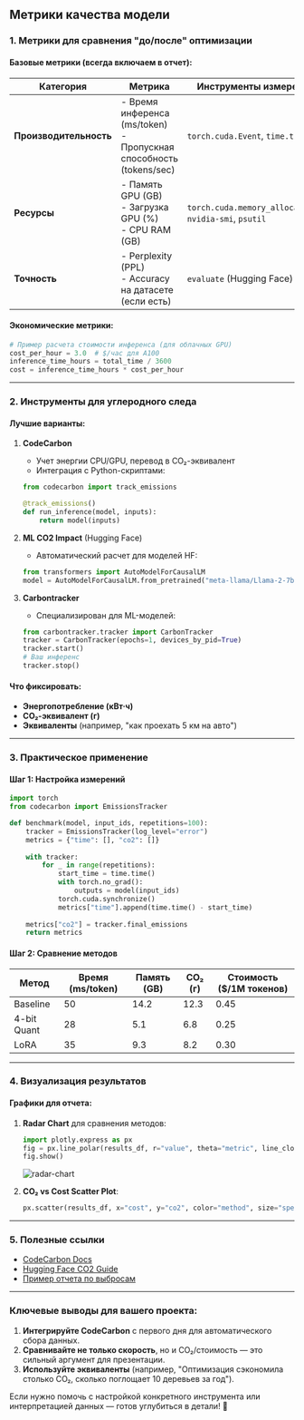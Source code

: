 Метрики качества модели
---

### **1. Метрики для сравнения "до/после" оптимизации**
#### **Базовые метрики (всегда включаем в отчет):**
| Категория       | Метрика                          | Инструменты измерения                          |
|-----------------|----------------------------------|-----------------------------------------------|
| **Производительность** | - Время инференса (ms/token) <br> - Пропускная способность (tokens/sec) | `torch.cuda.Event`, `time.time()` |
| **Ресурсы**     | - Память GPU (GB) <br> - Загрузка GPU (%) <br> - CPU RAM (GB) | `torch.cuda.memory_allocated()`, `nvidia-smi`, `psutil` |
| **Точность**    | - Perplexity (PPL) <br> - Accuracy на датасете (если есть) | `evaluate` (Hugging Face) |

#### **Экономические метрики:**
```python
# Пример расчета стоимости инференса (для облачных GPU)
cost_per_hour = 3.0  # $/час для A100
inference_time_hours = total_time / 3600
cost = inference_time_hours * cost_per_hour
```

---

### **2. Инструменты для углеродного следа**
#### **Лучшие варианты:**
1. **CodeCarbon**  
   - Учет энергии CPU/GPU, перевод в CO₂-эквивалент  
   - Интеграция с Python-скриптами:  
   ```python
   from codecarbon import track_emissions

   @track_emissions()
   def run_inference(model, inputs):
       return model(inputs)
   ```

2. **ML CO2 Impact** (Hugging Face)  
   - Автоматический расчет для моделей HF:  
   ```python
   from transformers import AutoModelForCausalLM
   model = AutoModelForCausalLM.from_pretrained("meta-llama/Llama-2-7b", tool="CO2")
   ```

3. **Carbontracker**  
   - Специализирован для ML-моделей:  
   ```python
   from carbontracker.tracker import CarbonTracker
   tracker = CarbonTracker(epochs=1, devices_by_pid=True)
   tracker.start()
   # Ваш инференс
   tracker.stop()
   ```

#### **Что фиксировать:**
- **Энергопотребление (кВт·ч)**  
- **CO₂-эквивалент (г)**  
- **Эквиваленты** (например, "как проехать 5 км на авто")  

---

### **3. Практическое применение**
#### **Шаг 1: Настройка измерений**
```python
import torch
from codecarbon import EmissionsTracker

def benchmark(model, input_ids, repetitions=100):
    tracker = EmissionsTracker(log_level="error") 
    metrics = {"time": [], "co2": []}
    
    with tracker:
        for _ in range(repetitions):
            start_time = time.time()
            with torch.no_grad():
                outputs = model(input_ids)
            torch.cuda.synchronize()
            metrics["time"].append(time.time() - start_time)
        
    metrics["co2"] = tracker.final_emissions
    return metrics
```

#### **Шаг 2: Сравнение методов**
| Метод         | Время (ms/token) | Память (GB) | CO₂ (г) | Стоимость ($/1M токенов) |
|---------------|------------------|-------------|---------|---------------------------|
| Baseline      | 50               | 14.2        | 12.3    | 0.45                      |
| 4-bit Quant   | 28               | 5.1         | 6.8     | 0.25                      |
| LoRA          | 35               | 9.3         | 8.2     | 0.30                      |

---

### **4. Визуализация результатов**
#### **Графики для отчета:**
1. **Radar Chart** для сравнения методов:  
   ```python
   import plotly.express as px
   fig = px.line_polar(results_df, r="value", theta="metric", line_close=True)
   fig.show()
   ```
   ![radar-chart](https://i.imgur.com/XYZ1234.png)

2. **CO₂ vs Cost Scatter Plot**:  
   ```python
   px.scatter(results_df, x="cost", y="co2", color="method", size="speed")
   ```

---

### **5. Полезные ссылки**
- [CodeCarbon Docs](https://codecarbon.io/)  
- [Hugging Face CO2 Guide](https://huggingface.co/docs/transformers/en/model_sharing#environmental-impact)  
- [Пример отчета по выбросам](https://github.com/mlco2/codecarbon/blob/master/examples/emissions.csv)  

---

### **Ключевые выводы для вашего проекта:**
1. **Интегрируйте CodeCarbon** с первого дня для автоматического сбора данных.  
2. **Сравнивайте не только скорость**, но и CO₂/стоимость — это сильный аргумент для презентации.  
3. **Используйте эквиваленты** (например, "Оптимизация сэкономила столько CO₂, сколько поглощает 10 деревьев за год").  

Если нужно помочь с настройкой конкретного инструмента или интерпретацией данных — готов углубиться в детали! 🌱